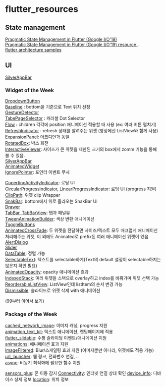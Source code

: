# flutter_resources

## State management

[Pragmatic State Management in Flutter (Google I/O'19)](https://www.youtube.com/watch?v=d_m5csmrf7I&list=PLjxrf2q8roU1UJ0OEpANodVMVm1GeE7Ti)  
[Pragmatic State Management in Flutter (Google I/O'19) resource ](https://github.com/2d-inc/developer_quest).  
[flutter architecture samples](https://github.com/brianegan/flutter_architecture_samples)


## UI

[SilverAppBar](https://www.youtube.com/watch?v=dc3B_mMrZ-Q)

### Widget of the Week

[DropdownButton](https://www.youtube.com/watch?v=ZzQ_PWrFihg&list=PLjxrf2q8roU23XGwz3Km7sQZFTdB996iG)  
[Baseline](https://www.youtube.com/watch?v=8ZaFk0yvNlI&list=PLjxrf2q8roU23XGwz3Km7sQZFTdB996iG&index=3) : bottom을 기준으로 Text 위치 선정  
[GestureDetector](https://www.youtube.com/watch?v=WhVXkCFPmK4&list=PLjxrf2q8roU23XGwz3Km7sQZFTdB996iG&index=7)  
[TabePageSelector](https://www.youtube.com/watch?v=Q628ue9Cq7U&list=PLjxrf2q8roU23XGwz3Km7sQZFTdB996iG&index=10) : 캐러셀 Dot Selector  
[Flow](https://www.youtube.com/watch?v=NG6pvXpnIso&list=PLjxrf2q8roU23XGwz3Km7sQZFTdB996iG&index=11) : children 각각에 position 애니메이션 적용할 때 사용 (ex: 여러 버튼 펼치기)  
[RefreshIndicator](https://www.youtube.com/watch?v=ORApMlzwMdM&list=PLjxrf2q8roU23XGwz3Km7sQZFTdB996iG&index=13) : refresh 상태를 알려주는 위젯 (영상에선 ListView와 함께 사용)  
[ExpansionPanel](https://www.youtube.com/watch?v=2aJZzRMziJc&list=PLjxrf2q8roU23XGwz3Km7sQZFTdB996iG&index=23): 아코디언과 동일  
[RotatedBox](https://www.youtube.com/watch?v=BFE6_UglLfQ&list=PLjxrf2q8roU23XGwz3Km7sQZFTdB996iG&index=24): 박스 회전  
[InteractiveViewer](https://www.youtube.com/watch?v=zrn7V3bMJvg&list=PLjxrf2q8roU23XGwz3Km7sQZFTdB996iG&index=33): 사이즈가 큰 위젯을 제한된 크기의 box에서 zomm 기능을 통해 볼 수 있음.  
[SilverAppBar](https://www.youtube.com/watch?v=mSc7qFzxHDw&list=PLjxrf2q8roU23XGwz3Km7sQZFTdB996iG&index=34)  
[AnimatedWidget](https://www.youtube.com/watch?v=LKKgYpC-EPQ&list=PLjxrf2q8roU23XGwz3Km7sQZFTdB996iG&index=41)  
[IgnorePointer](https://www.youtube.com/watch?v=qV9pqHWxYgI&list=PLjxrf2q8roU23XGwz3Km7sQZFTdB996iG&index=44): 포인터 이벤트 무시  
  
[CupertinoActivityIndicator](https://www.youtube.com/watch?v=AENVH-ZqKDQ&list=PLjxrf2q8roU23XGwz3Km7sQZFTdB996iG&index=43): 로딩 UI  
[CircularProgressIndicator, LinearProgressIndicator](https://www.youtube.com/watch?v=O-rhXZLtpv0&list=PLjxrf2q8roU23XGwz3Km7sQZFTdB996iG&index=46): 로딩 UI (progress 지원)  
[ClipPath](https://www.youtube.com/watch?v=oAUebVIb-7s&list=PLjxrf2q8roU23XGwz3Km7sQZFTdB996iG&index=47): 위젯 clip Wrapper  
[SnakBar](https://www.youtube.com/watch?v=zpO6n_oZWw0&list=PLjxrf2q8roU23XGwz3Km7sQZFTdB996iG&index=52): bottom에서 위로 올라오는 SnakBar UI  
[Drawer](https://www.youtube.com/watch?v=WRj86iHihgY&list=PLjxrf2q8roU23XGwz3Km7sQZFTdB996iG&index=53)  
[TabBar, TabBarView](https://www.youtube.com/watch?v=POtoEH-5l40&list=PLjxrf2q8roU23XGwz3Km7sQZFTdB996iG&index=54): 탭과 패널뷰  
[TweenAnimationBuilder](https://www.youtube.com/watch?v=l9uHB8VXZOg&list=PLjxrf2q8roU23XGwz3Km7sQZFTdB996iG&index=56): 색상 변환 애니메이션  
[ToggleButtons](https://www.youtube.com/watch?v=kVEguaQWGAY&list=PLjxrf2q8roU23XGwz3Km7sQZFTdB996iG&index=58)  
[AnimatedCrossFade](https://www.youtube.com/watch?v=PGK2UUAyE54&list=PLjxrf2q8roU23XGwz3Km7sQZFTdB996iG&index=61): 두 위젯을 전달하면 사이즈/텍스트 모두 매끄럽게 애니메이션 처리해주는 위젯, 이 외에도 Animated로 prefix된 여러 애니메이션 위젯이 있음  
[AlertDialog](https://www.youtube.com/watch?v=75CsnyRXf5I&list=PLjxrf2q8roU23XGwz3Km7sQZFTdB996iG&index=62)  
[Slider](https://www.youtube.com/watch?v=ufb4gIPDmEs&list=PLjxrf2q8roU23XGwz3Km7sQZFTdB996iG&index=63)  
[DataTable](https://www.youtube.com/watch?v=ktTajqbhIcY&list=PLjxrf2q8roU23XGwz3Km7sQZFTdB996iG&index=64): 정렬 가능  
[SelectableText](https://www.youtube.com/watch?v=ZSU3ZXOs6hc&list=PLjxrf2q8roU23XGwz3Km7sQZFTdB996iG&index=65): 텍스트를 selectable하게(Text의 default 설정이 selectable하지는 않은지 확인 필요)  
[AnimatedOpacity](https://www.youtube.com/watch?v=QZAvjqOqiLY&list=PLjxrf2q8roU23XGwz3Km7sQZFTdB996iG&index=70): opacity 애니메이션 효과  
[IndexedStack](https://www.youtube.com/watch?v=_O0PPD1Xfbk&list=PLjxrf2q8roU23XGwz3Km7sQZFTdB996iG&index=74): 여러 위젯을 스택으로 overlay하고 index를 바꿔가며 위젯 선택 가능  
[ReorderableListView](https://www.youtube.com/watch?v=3fB1mxOsqJE&list=PLjxrf2q8roU23XGwz3Km7sQZFTdB996iG&index=78): ListView인데 listItem의 순서 변경 가능  
[Dismissible](https://www.youtube.com/watch?v=iEMgjrfuc58&list=PLjxrf2q8roU23XGwz3Km7sQZFTdB996iG&index=92): 슬라이드로 위젯 삭제 with 애니메이션  
  
(99부터 이어서 보기)  

### Package of the Week

[cached_network_image](https://www.youtube.com/watch?v=fnHr_rsQwDA&list=PLjxrf2q8roU23XGwz3Km7sQZFTdB996iG&index=8): 이미지 캐싱, progress 지원  
[animation_text_kit](https://www.youtube.com/watch?v=foQTKCQqVWk&list=PLjxrf2q8roU23XGwz3Km7sQZFTdB996iG&index=19): 텍스트 애니메이션, 랜딩페이지에 적용  
[flutter_slidable](https://www.youtube.com/watch?v=QFcFEpFmNJ8&list=PLjxrf2q8roU23XGwz3Km7sQZFTdB996iG&index=25): 수평 슬라이딩 이벤트/애니메이션 지원  
[animations](https://www.youtube.com/watch?v=HHzAJdlEj1c&list=PLjxrf2q8roU23XGwz3Km7sQZFTdB996iG&index=26): 애니메이션 효과 지원  
[ImageFiltered](https://www.youtube.com/watch?v=7Lftorq4i2o&list=PLjxrf2q8roU23XGwz3Km7sQZFTdB996iG&index=28): Blur/스케일링 효과 지원 (이미지뿐만 아니라, 위젯에도 적용 가능)   
[url_launcher](https://www.youtube.com/watch?v=qYxRYB1oszw&list=PLjxrf2q8roU23XGwz3Km7sQZFTdB996iG&index=36): 웹 링크, 전화번호 연결, ..  
[async](https://www.youtube.com/watch?v=r0tHiCjW2w0&list=PLjxrf2q8roU23XGwz3Km7sQZFTdB996iG&index=37): 비동기 최적화에 필요한 함수 지원  


[sensors_plus](https://www.youtube.com/watch?v=Fq5zNPJufD0&list=PLjxrf2q8roU23XGwz3Km7sQZFTdB996iG&index=17): 폰 이동 감지
[Connectivity](https://www.youtube.com/watch?v=P2vaBZDSqzg&list=PLjxrf2q8roU23XGwz3Km7sQZFTdB996iG&index=21): 인터넷 연결 상태 확인
[device_info](https://www.youtube.com/watch?v=8T3g6HU5Odo&list=PLjxrf2q8roU23XGwz3Km7sQZFTdB996iG&index=29): 디바이스 상세 정보
[location](https://www.youtube.com/watch?v=65qbtJMltVk&list=PLjxrf2q8roU23XGwz3Km7sQZFTdB996iG&index=30): 위치 정보 


